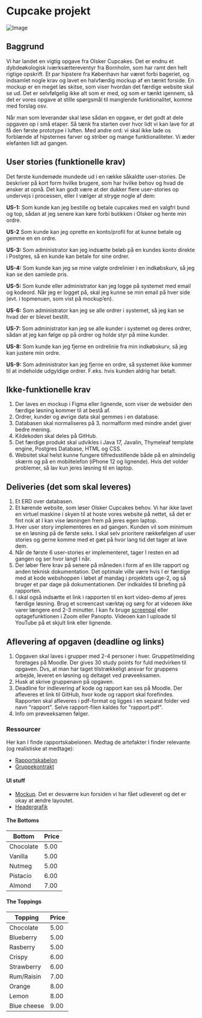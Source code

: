 # Cupcake projekt

![Image](https://i.imgur.com/iGlmYeK.png)

## Baggrund

Vi har landet en vigtig opgave fra Olsker Cupcakes. Det er endnu et dybdeøkologisk iværksættereventyr fra Bornholm, som har ramt den helt rigtige opskrift. Et par hipstere fra København har været forbi bageriet, og indsamlet nogle krav og lavet en halvfærdig mockup af en tænkt forside. En mockup er en meget løs skitse, som viser hvordan det færdige website skal se ud. Det er selvfølgelig ikke alt som er med, og som er tænkt igennem, så det er vores opgave at stille spørgsmål til manglende funktionalitet, komme med forslag osv.

Når man som leverandør skal løse sådan en opgave, er det godt at dele opgaven op i små etaper. Så tænk fra starten over hvor lidt vi kan lave for at få den første prototype i luften. Med andre ord: vi skal ikke lade os forblænde af hipsternes farver og striber og mange funktionaliteter. Vi æder elefanten lidt ad gangen.

## User stories (funktionelle krav)

Det første kundemøde mundede ud i en række såkaldte user-stories. De beskriver på kort form hvilke brugere, som har hvilke behov og hvad de ønsker at opnå. Det kan godt være at der dukker flere user-stories op undervejs i processen, eller I vælger at stryge nogle af dem:

**US-1:** Som kunde kan jeg bestille og betale cupcakes med en valgfri bund og top, sådan at jeg senere kan køre forbi butikken i Olsker og hente min ordre.

**US-2** Som kunde kan jeg oprette en konto/profil for at kunne betale og gemme en en ordre.

**US-3:** Som administrator kan jeg indsætte beløb på en kundes konto direkte i Postgres, så en kunde kan betale for sine ordrer.

**US-4:** Som kunde kan jeg se mine valgte ordrelinier i en indkøbskurv, så jeg kan se den samlede pris.

**US-5:** Som kunde eller administrator kan jeg logge på systemet med email og kodeord. Når jeg er logget på, skal jeg kunne se min email på hver side (evt. i topmenuen, som vist på mockup’en).

**US-6:** Som administrator kan jeg se alle ordrer i systemet, så jeg kan se hvad der er blevet bestilt.

**US-7:** Som administrator kan jeg se alle kunder i systemet og deres ordrer, sådan at jeg kan følge op på ordrer og holde styr på mine kunder.

**US-8:** Som kunde kan jeg fjerne en ordrelinie fra min indkøbskurv, så jeg kan justere min ordre.

**US-9:** Som administrator kan jeg fjerne en ordre, så systemet ikke kommer til at indeholde udgyldige ordrer. F.eks. hvis kunden aldrig har betalt.

## Ikke-funktionelle krav

1. Der laves en mockup i Figma eller lignende, som viser de websider den færdige løsning kommer til at bestå af.
2. Ordrer, kunder og øvrige data skal gemmes i en database.
3. Databasen skal normaliseres på 3. normalform med mindre andet giver bedre mening.
4. Kildekoden skal deles på GitHub.
5. Det færdige produkt skal udvikles i Java 17, Javalin, Thymeleaf template engine, Postgres Database, HTML og CSS.
6. Websitet skal helst kunne fungere tilfredsstillende både på en almindelig skærm og på en mobiltelefon (iPhone 12 og lignende). Hvis det volder problemer, så lav kun jeres løsning til en laptop.

## Deliveries (det som skal leveres)

1. Et ERD over databasen.
2. Et kørende website, som løser Olsker Cupcakes behov. Vi har ikke lavet en virtuel maskine i skyen til at hoste vores website på nettet, så det er fint nok at I kan vise løsningen frem på jeres egen laptop.
3. Hver user story implementeres en ad gangen. Kunden vil som minimum se en løsning på de første seks. I skal selv prioritere rækkefølgen af user stories og gerne komme med et gæt på hvor lang tid det tager at lave dem.
4. Når de første 6 user-stories er implementeret, tager I resten en ad gangen og ser hvor langt I når.
5. Der løber flere krav på senere på måneden i form af en lille rapport og anden teknisk dokumentation. Det optimale ville være hvis I er færdige med at kode webshoppen i løbet af mandag i projektets uge-2, og så bruger et par dage på dokumentationen. Der indkaldes til briefing på rapporten.
6. I skal også indsætte et link i rapporten til en kort video-demo af jeres færdige løsning. Brug et screencast værktøj og sørg for at videoen ikke varer længere end 2-3 minutter. I kan fx bruge [screenpal](https://screenpal.com/screen-recorder) eller optagefunktionen i Zoom eller Panopto. Videoen kan I uploade til YouTube på et skjult link eller lignende.

## Aflevering af opgaven (deadline og links)

1. Opgaven skal laves i grupper med 2-4 personer i hver. Gruppetilmelding foretages på Moodle. Der gives 30 study points for fuld medvirken til opgaven. Dvs, at man har taget tilstrækkeligt ansvar for gruppens arbejde, leveret en løsning og deltaget ved prøveeksamen.
2. Husk at skrive gruppenavn på opgaven.
3. Deadline for indlevering af kode og rapport kan ses på Moodle. Der afleveres et link til GitHub, hvor kode og rapport skal forefindes. Rapporten skal afleveres i pdf-format og ligges i en separat folder ved navn "rapport". Selve rapport-filen kaldes for "rapport.pdf".
4. Info om prøveeksamen følger.

### Ressourcer

Her kan I finde rapportskabelonen. Medtag de artefakter I finder relevante (og realistiske at medtage):

- [Rapportskabelon](./rapportskabelon.md)
- [Gruppekontrakt](../teamwork/gruppekontrakt.docx)

#### UI stuff

- [Mockup](./docs/cupcake_mock.png). Det er desværre kun forsiden vi har fået udleveret og det er okay at ændre layoutet.
- [Headergrafik](./docs/cupcakelogo.png)

#### The Bottoms

| Bottom    | Price |
|-----------|-------|
| Chocolate | 5.00  |
| Vanilla   | 5.00  |
| Nutmeg    | 5.00  |
| Pistacio  | 6.00  |
| Almond    | 7.00  |

#### The Toppings

| Topping     | Price |
|-------------|-------|
| Chocolate   | 5.00  |
| Blueberry   | 5.00  |
| Rasberry    | 5.00  |
| Crispy      | 6.00  |
| Strawberry  | 6.00  |
| Rum/Raisin  | 7.00  |
| Orange      | 8.00  |
| Lemon       | 8.00  |
| Blue cheese | 9.00  |
